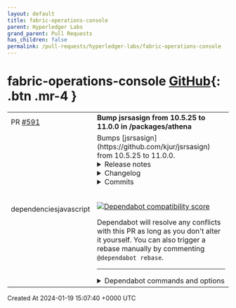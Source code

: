 ```yaml
---
layout: default
title: fabric-operations-console
parent: Hyperledger Labs
grand_parent: Pull Requests
has_children: false
permalink: /pull-requests/hyperledger-labs/fabric-operations-console
---
```


# fabric-operations-console <span class="fs-3 right-align">[GitHub](https://github.com/hyperledger-labs/fabric-operations-console){: .btn .mr-4 }</span>


<div>
    <table>
        <tr>
            <td>
                PR <a href="https://github.com/hyperledger-labs/fabric-operations-console/pull/591" class=".btn">#591</a>
            </td>
            <td>
                <b>
                    Bump jsrsasign from 10.5.25 to 11.0.0 in /packages/athena
                </b>
            </td>
        </tr>
        <tr>
            <td>
                <span class="chip">dependencies</span><span class="chip">javascript</span>
            </td>
            <td>
                Bumps [jsrsasign](https://github.com/kjur/jsrsasign) from 10.5.25 to 11.0.0.
<details>
<summary>Release notes</summary>
<p><em>Sourced from <a href="https://github.com/kjur/jsrsasign/releases">jsrsasign's releases</a>.</em></p>
<blockquote>
<h2>remove RSA and RSAOAEP encryption for Marvin attack</h2>
<ul>
<li>Changes from 10.9.0 to 11.0.0 (2024-Jan-16)
<ul>
<li>remove RSA PKCS#1.5 end OAEP encryption/decryption for Marvin attack (<a href="https://redirect.github.com/kjur/jsrsasign/issues/598">#598</a>)</li>
<li>src/crypto.js
<ul>
<li>remove KJUR.crypto.Cipher class for RSA and RSAOAEP encryption/decryption</li>
</ul>
</li>
<li>ext/{rsa,rsa2}.js
remove encrypt/decrypt/encryptOAEP/decryptOAEP for RSAKey class</li>
</ul>
</li>
</ul>
<h2>enhanced support for encrypted PKCS8</h2>
<ul>
<li>Changes from 10.8.6 to 10.9.0 (2023-Nov-27)
<ul>
<li>KEYUTIL.getPEM is updated not to use weak ciphers (<a href="https://redirect.github.com/kjur/jsrsasign/issues/599">#599</a>)
<ul>
<li>default encryptionScheme is changed from des-EDE3-CBC to aes256-CBC</li>
<li>default prf is changed from hmacWithSHA1 to hmacWithSHA256</li>
</ul>
</li>
<li>src/keyutil.js
<ul>
<li>more encrypted PKCS#8 private key support
<ul>
<li>KEYUTIL.getKey now supports encrypted PKCS#8 private key with
aes128-CBC, aes256-CBC encrypted and using hmacWithSHA224/256/384/512 as
psudorandom function.</li>
<li>KEYUTIL.getPEM now supports such as above encrypted PKCS#8 PEM
priavte key.</li>
</ul>
</li>
</ul>
</li>
<li>src/crypto.js
<ul>
<li>Cipher.decrypt/encrypt now supports symmetric ciphers (des-EDE3-CBC,aes128-CBC,aes256-CBC)</li>
</ul>
</li>
<li>src/base64x.js
<ul>
<li>function inttohex and twoscompl are added</li>
</ul>
</li>
<li>src/asn1.js
<ul>
<li>ASN1Util.bigIntToMinTwosComplementsHex is now DEPRECATED. use twoscompl.</li>
</ul>
</li>
<li>src/asn1x509.js
<ul>
<li>aes*-CBC and hmacWithSHA* OIDs are added</li>
</ul>
</li>
<li>test/qunit-do-{base64x,crypto-cipher,keyutil-eprv,keyutil,keyutil-p8egen}.html
<ul>
<li>update and add some test cases for above</li>
</ul>
</li>
<li>stop bower support (bower.json removed)</li>
</ul>
</li>
</ul>
<h2>X509.getExtSubjectDirectoryAttributes another bugfix</h2>
<ul>
<li>Changes from 10.8.5 to 10.8.6 (2023-Apr-26)
<ul>
<li>src/x509.js
<ul>
<li>another bugfix X509.getExtSubjectDirectoryAttributes method</li>
</ul>
</li>
</ul>
</li>
</ul>
<h2>X509.getExtSubjectDirectoryAttributes bugfix</h2>
<ul>
<li>Changes from 10.8.4 to 10.8.5 (2023-Apr-26)
<ul>
<li>src/x509.js
<ul>
<li>bugfix X509.getExtSubjectDirectoryAttributes method</li>
</ul>
</li>
</ul>
</li>
</ul>
<h2>more SubjectDirectoryExtension support</h2>
<ul>
<li>Changes from 10.8.3 to 10.8.4 (2023-Apr-26)
<ul>
<li>src/asn1x509.js
<ul>
<li>SubjectDirectoryAttributes class
<ul>
<li>add array of array support for arbitrary attribute value</li>
</ul>
</li>
</ul>
</li>
<li>src/x509.js
<ul>
<li>add X509.getExtSubjectDirectoryAttributes method for
ExtSubjectDirectoryAttributes extension</li>
</ul>
</li>
</ul>
</li>
</ul>
<!-- raw HTML omitted -->
</blockquote>
<p>... (truncated)</p>
</details>
<details>
<summary>Changelog</summary>
<p><em>Sourced from <a href="https://github.com/kjur/jsrsasign/blob/master/ChangeLog.txt">jsrsasign's changelog</a>.</em></p>
<blockquote>
<p>ChangeLog for jsrsasign</p>
<p>remove RSA and RSAOAEP encryption for Marvin attack</p>
<ul>
<li>Changes from 10.9.0 to 11.0.0 (2024-Jan-16)
<ul>
<li>remove RSA PKCS#1.5 end OAEP encryption/decryption for Marvin attack (<a href="https://redirect.github.com/kjur/jsrsasign/issues/598">#598</a>)</li>
<li>src/crypto.js
<ul>
<li>remove KJUR.crypto.Cipher class for RSA and RSAOAEP encryption/decryption</li>
</ul>
</li>
<li>ext/{rsa,rsa2}.js
remove encrypt/decrypt/encryptOAEP/decryptOAEP for RSAKey class</li>
</ul>
</li>
</ul>
<p>enhanced support for encrypted PKCS8</p>
<ul>
<li>Changes from 10.8.6 to 10.9.0 (2023-Nov-27)
<ul>
<li>KEYUTIL.getPEM is updated not to use weak ciphers (<a href="https://redirect.github.com/kjur/jsrsasign/issues/599">#599</a>)
<ul>
<li>default encryptionScheme is changed from des-EDE3-CBC to aes256-CBC</li>
<li>default prf is changed from hmacWithSHA1 to hmacWithSHA256</li>
</ul>
</li>
<li>src/keyutil.js
<ul>
<li>more encrypted PKCS#8 private key support
<ul>
<li>KEYUTIL.getKey now supports encrypted PKCS#8 private key with
aes128-CBC, aes256-CBC encrypted and using hmacWithSHA224/256/384/512 as
psudorandom function.</li>
<li>KEYUTIL.getPEM now supports such as above encrypted PKCS#8 PEM
priavte key.</li>
</ul>
</li>
</ul>
</li>
<li>src/crypto.js
<ul>
<li>Cipher.decrypt/encrypt now supports symmetric ciphers (des-EDE3-CBC,aes128-CBC,aes256-CBC)</li>
</ul>
</li>
<li>src/base64x.js
<ul>
<li>function inttohex and twoscompl are added</li>
</ul>
</li>
<li>src/asn1.js
<ul>
<li>ASN1Util.bigIntToMinTwosComplementsHex is now DEPRECATED. use twoscompl.</li>
</ul>
</li>
<li>src/asn1x509.js
<ul>
<li>aes*-CBC and hmacWithSHA* OIDs are added</li>
</ul>
</li>
<li>test/qunit-do-{base64x,crypto-cipher,keyutil-eprv,keyutil,keyutil-p8egen}.html
<ul>
<li>update and add some test cases for above</li>
</ul>
</li>
<li>stop bower support (bower.json removed)</li>
</ul>
</li>
</ul>
<p>X509.getExtSubjectDirectoryAttributes another bugfix</p>
<ul>
<li>Changes from 10.8.5 to 10.8.6 (2023-Apr-26)
<ul>
<li>src/x509.js
<ul>
<li>another bugfix X509.getExtSubjectDirectoryAttributes method</li>
</ul>
</li>
</ul>
</li>
</ul>
<p>X509.getExtSubjectDirectoryAttributes bugfix</p>
<ul>
<li>Changes from 10.8.4 to 10.8.5 (2023-Apr-26)
<ul>
<li>src/x509.js
<ul>
<li>bugfix X509.getExtSubjectDirectoryAttributes method</li>
</ul>
</li>
</ul>
</li>
</ul>
<p>more SubjectDirectoryExtension support</p>
<ul>
<li>Changes from 10.8.3 to 10.8.4 (2023-Apr-26)
<ul>
<li>src/asn1x509.js
<ul>
<li>SubjectDirectoryAttributes class
<ul>
<li>add array of array support for arbitrary attribute value</li>
</ul>
</li>
</ul>
</li>
</ul>
</li>
</ul>
<!-- raw HTML omitted -->
</blockquote>
<p>... (truncated)</p>
</details>
<details>
<summary>Commits</summary>
<ul>
<li><a href="https://github.com/kjur/jsrsasign/commit/d73befc129a1a344fa7dc3f672a9b813528fb197"><code>d73befc</code></a> 11.0.0 release</li>
<li><a href="https://github.com/kjur/jsrsasign/commit/32f73aff77ecf4fdbccbd503dee380bc9cfb0473"><code>32f73af</code></a> update jsdoc</li>
<li><a href="https://github.com/kjur/jsrsasign/commit/df54d0b291fafda9d0bc65d1d38feb63a40dc0c3"><code>df54d0b</code></a> enhanced support for encrypted PKCS8</li>
<li><a href="https://github.com/kjur/jsrsasign/commit/59920c4a502ac1b8eb35d7a0bcad205f63a1884b"><code>59920c4</code></a> 10.8.6 release</li>
<li><a href="https://github.com/kjur/jsrsasign/commit/c195be81ed5b751affc563a5b784dbc97bcad79d"><code>c195be8</code></a> 10.8.5 release</li>
<li><a href="https://github.com/kjur/jsrsasign/commit/04af7f528399b06e78f612700a332fde8adffc64"><code>04af7f5</code></a> 10.8.4 release</li>
<li><a href="https://github.com/kjur/jsrsasign/commit/d679050bb81bfbddea314571f1be5b7b555b4788"><code>d679050</code></a> 10.8.3 release</li>
<li><a href="https://github.com/kjur/jsrsasign/commit/97921fb2a0a0e1acafadf1a8247e3d6ace1ceeaa"><code>97921fb</code></a> 10.8.2 release</li>
<li><a href="https://github.com/kjur/jsrsasign/commit/d332357a78332ab7e1758ba28fe42123b712dd8b"><code>d332357</code></a> Merge pull request <a href="https://redirect.github.com/kjur/jsrsasign/issues/583">#583</a> from davedoesdev/master</li>
<li><a href="https://github.com/kjur/jsrsasign/commit/1cfd9394429b23bd2d00b484a62e0072037b606c"><code>1cfd939</code></a> Fix OAEP padding</li>
<li>Additional commits viewable in <a href="https://github.com/kjur/jsrsasign/compare/10.5.25...11.0.0">compare view</a></li>
</ul>
</details>
<br />


[![Dependabot compatibility score](https://dependabot-badges.githubapp.com/badges/compatibility_score?dependency-name=jsrsasign&package-manager=npm_and_yarn&previous-version=10.5.25&new-version=11.0.0)](https://docs.github.com/en/github/managing-security-vulnerabilities/about-dependabot-security-updates#about-compatibility-scores)

Dependabot will resolve any conflicts with this PR as long as you don't alter it yourself. You can also trigger a rebase manually by commenting `@dependabot rebase`.

[//]: # (dependabot-automerge-start)
[//]: # (dependabot-automerge-end)

---

<details>
<summary>Dependabot commands and options</summary>
<br />

You can trigger Dependabot actions by commenting on this PR:
- `@dependabot rebase` will rebase this PR
- `@dependabot recreate` will recreate this PR, overwriting any edits that have been made to it
- `@dependabot merge` will merge this PR after your CI passes on it
- `@dependabot squash and merge` will squash and merge this PR after your CI passes on it
- `@dependabot cancel merge` will cancel a previously requested merge and block automerging
- `@dependabot reopen` will reopen this PR if it is closed
- `@dependabot close` will close this PR and stop Dependabot recreating it. You can achieve the same result by closing it manually
- `@dependabot show <dependency name> ignore conditions` will show all of the ignore conditions of the specified dependency
- `@dependabot ignore this major version` will close this PR and stop Dependabot creating any more for this major version (unless you reopen the PR or upgrade to it yourself)
- `@dependabot ignore this minor version` will close this PR and stop Dependabot creating any more for this minor version (unless you reopen the PR or upgrade to it yourself)
- `@dependabot ignore this dependency` will close this PR and stop Dependabot creating any more for this dependency (unless you reopen the PR or upgrade to it yourself)
You can disable automated security fix PRs for this repo from the [Security Alerts page](https://github.com/hyperledger-labs/fabric-operations-console/network/alerts).

</details>
            </td>
        </tr>
    </table>
    <div class="right-align">
        Created At 2024-01-19 15:07:40 +0000 UTC
    </div>
</div>

